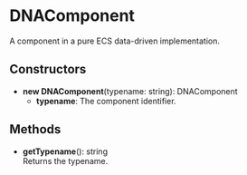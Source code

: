 # DNAComponent

A component in a pure ECS data-driven implementation.
## Constructors
- **new DNAComponent**(typename: string): DNAComponent   
   - **typename**: The component identifier.
## Methods
- **getTypename**(): string   
Returns the typename.
